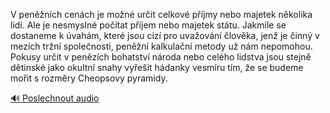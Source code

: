 
V peněžních cenách je možné určit celkové příjmy nebo majetek několika lidí. Ale je nesmyslné počítat příjem nebo majetek státu. Jakmile se dostaneme k úvahám, které jsou cizí pro uvažování člověka, jenž je činný v mezích tržní společnosti, peněžní kalkulační metody už nám nepomohou. Pokusy určit v penězích bohatství národa nebo celého lidstva jsou stejně dětinské jako okultní snahy vyřešit hádanky vesmíru tím, že se budeme mořit s rozměry Cheopsovy pyramidy.

[🔊 Poslechnout audio](/data/7-paragraphs/audio/chapter_42/para_006-V-pennch-cench-je-mon-urit-celkov-pjmy-n.mp3)
